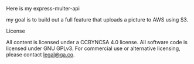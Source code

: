 Here is my express-multer-api

my goal is to build out a full feature that uploads a picture to AWS using S3.

License

All content is licensed under a CC­BY­NC­SA 4.0 license.
All software code is licensed under GNU GPLv3. For commercial use or alternative licensing, please contact legal@ga.co.
